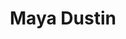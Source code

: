 ---
layout: member
title: Maya Dustin
position: Research Assisstant
image: /images/team/blue-background.jpg
---